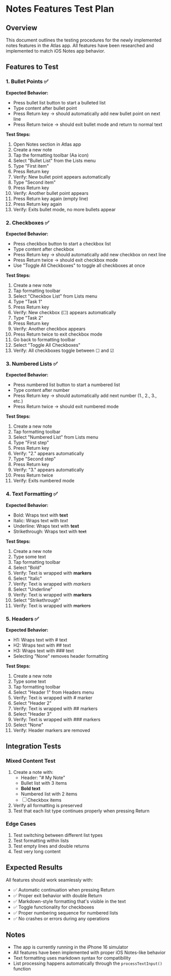 # Notes Features Test Plan

## Overview
This document outlines the testing procedures for the newly implemented notes features in the Atlas app. All features have been researched and implemented to match iOS Notes app behavior.

## Features to Test

### 1. Bullet Points ✅
**Expected Behavior:**
- Press bullet list button to start a bulleted list
- Type content after bullet point
- Press Return key → should automatically add new bullet point on next line
- Press Return twice → should exit bullet mode and return to normal text

**Test Steps:**
1. Open Notes section in Atlas app
2. Create a new note
3. Tap the formatting toolbar (Aa icon)
4. Select "Bullet List" from the Lists menu
5. Type "First item"
6. Press Return key
7. Verify: New bullet point appears automatically
8. Type "Second item"
9. Press Return key
10. Verify: Another bullet point appears
11. Press Return key again (empty line)
12. Press Return key again
13. Verify: Exits bullet mode, no more bullets appear

### 2. Checkboxes ✅
**Expected Behavior:**
- Press checkbox button to start a checkbox list
- Type content after checkbox
- Press Return key → should automatically add new checkbox on next line
- Press Return twice → should exit checkbox mode
- Use "Toggle All Checkboxes" to toggle all checkboxes at once

**Test Steps:**
1. Create a new note
2. Tap formatting toolbar
3. Select "Checkbox List" from Lists menu
4. Type "Task 1"
5. Press Return key
6. Verify: New checkbox (☐) appears automatically
7. Type "Task 2"
8. Press Return key
9. Verify: Another checkbox appears
10. Press Return twice to exit checkbox mode
11. Go back to formatting toolbar
12. Select "Toggle All Checkboxes"
13. Verify: All checkboxes toggle between ☐ and ☑

### 3. Numbered Lists ✅
**Expected Behavior:**
- Press numbered list button to start a numbered list
- Type content after number
- Press Return key → should automatically add next number (1., 2., 3., etc.)
- Press Return twice → should exit numbered mode

**Test Steps:**
1. Create a new note
2. Tap formatting toolbar
3. Select "Numbered List" from Lists menu
4. Type "First step"
5. Press Return key
6. Verify: "2." appears automatically
7. Type "Second step"
8. Press Return key
9. Verify: "3." appears automatically
10. Press Return twice
11. Verify: Exits numbered mode

### 4. Text Formatting ✅
**Expected Behavior:**
- Bold: Wraps text with **text**
- Italic: Wraps text with *text*
- Underline: Wraps text with __text__
- Strikethrough: Wraps text with ~~text~~

**Test Steps:**
1. Create a new note
2. Type some text
3. Tap formatting toolbar
4. Select "Bold"
5. Verify: Text is wrapped with **markers**
6. Select "Italic"
7. Verify: Text is wrapped with *markers*
8. Select "Underline"
9. Verify: Text is wrapped with __markers__
10. Select "Strikethrough"
11. Verify: Text is wrapped with ~~markers~~

### 5. Headers ✅
**Expected Behavior:**
- H1: Wraps text with # text
- H2: Wraps text with ## text
- H3: Wraps text with ### text
- Selecting "None" removes header formatting

**Test Steps:**
1. Create a new note
2. Type some text
3. Tap formatting toolbar
4. Select "Header 1" from Headers menu
5. Verify: Text is wrapped with # marker
6. Select "Header 2"
7. Verify: Text is wrapped with ## markers
8. Select "Header 3"
9. Verify: Text is wrapped with ### markers
10. Select "None"
11. Verify: Header markers are removed

## Integration Tests

### Mixed Content Test
1. Create a note with:
   - Header: "# My Note"
   - Bullet list with 3 items
   - **Bold text**
   - Numbered list with 2 items
   - ☐ Checkbox items
2. Verify all formatting is preserved
3. Test that each list type continues properly when pressing Return

### Edge Cases
1. Test switching between different list types
2. Test formatting within lists
3. Test empty lines and double returns
4. Test very long content

## Expected Results
All features should work seamlessly with:
- ✅ Automatic continuation when pressing Return
- ✅ Proper exit behavior with double Return
- ✅ Markdown-style formatting that's visible in the text
- ✅ Toggle functionality for checkboxes
- ✅ Proper numbering sequence for numbered lists
- ✅ No crashes or errors during any operations

## Notes
- The app is currently running in the iPhone 16 simulator
- All features have been implemented with proper iOS Notes-like behavior
- Text formatting uses markdown syntax for compatibility
- List processing happens automatically through the `processTextInput()` function

